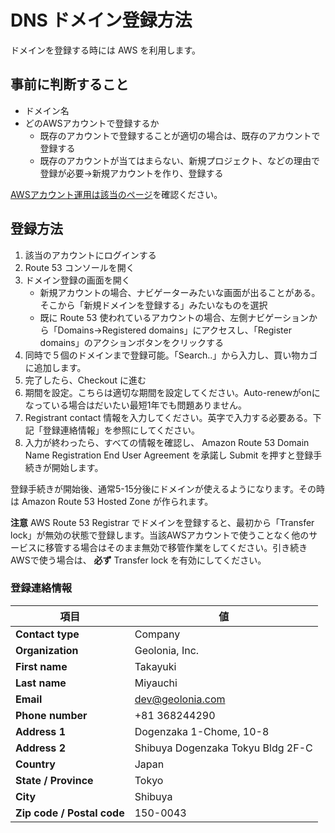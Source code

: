 # DNS ドメイン登録方法

ドメインを登録する時には AWS を利用します。

## 事前に判断すること

* ドメイン名
* どのAWSアカウントで登録するか
    * 既存のアカウントで登録することが適切の場合は、既存のアカウントで登録する
    * 既存のアカウントが当てはまらない、新規プロジェクト、などの理由で登録が必要→新規アカウントを作り、登録する

[AWSアカウント運用は該当のページ](/組織別/開発/aws-account-policy.html)を確認ください。

## 登録方法

1. 該当のアカウントにログインする
1. Route 53 コンソールを開く
1. ドメイン登録の画面を開く
    * 新規アカウントの場合、ナビゲーターみたいな画面が出ることがある。そこから「新規ドメインを登録する」みたいなものを選択
    * 既に Route 53 使われているアカウントの場合、左側ナビゲーションから「Domains→Registered domains」にアクセスし、「Register domains」のアクションボタンをクリックする
1. 同時で５個のドメインまで登録可能。「Search..」から入力し、買い物カゴに追加します。
1. 完了したら、Checkout に進む
1. 期間を設定。こちらは適切な期間を設定してください。Auto-renewがonになっている場合はだいたい最短1年でも問題ありません。
1. Registrant contact 情報を入力してください。英字で入力する必要ある。下記「登録連絡情報」を参照にしてください。
1. 入力が終わったら、すべての情報を確認し、 Amazon Route 53 Domain Name Registration End User Agreement を承諾し Submit を押すと登録手続きが開始します。

登録手続きが開始後、通常5-15分後にドメインが使えるようになります。その時は Amazon Route 53 Hosted Zone が作られます。

**注意** AWS Route 53 Registrar でドメインを登録すると、最初から「Transfer lock」が無効の状態で登録します。当該AWSアカウントで使うことなく他のサービスに移管する場合はそのまま無効で移管作業をしてください。引き続きAWSで使う場合は、 **必ず** Transfer lock を有効にしてください。

### 登録連絡情報

| **項目**                     | 値                                 |
|----------------------------|-----------------------------------|
| **Contact type**           | Company                           |
| **Organization**           | Geolonia, Inc.                    |
| **First name**             | Takayuki                          |
| **Last name**              | Miyauchi                          |
| **Email**                  | dev@geolonia.com                  |
| **Phone number**           | +81 368244290                     |
| **Address 1**              | Dogenzaka 1-Chome, 10-8           |
| **Address 2**              | Shibuya Dogenzaka Tokyu Bldg 2F-C |
| **Country**                | Japan                             |
| **State / Province**       | Tokyo                             |
| **City**                   | Shibuya                           |
| **Zip code / Postal code** | 150-0043                          |
